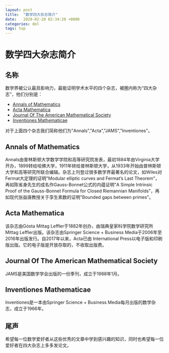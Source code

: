 ```yaml
---
layout: post
title:  "数学四大杂志简介"
date:   2020-02-20 02:34:20 +0800
categories: del
tags: top
---
```


# 数学四大杂志简介

## 名称
数学界被公认最具影响力，最能证明学术水平的四个杂志，被圈内称为“四大杂志”，他们分别是：
- <a href="http://annals.math.princeton.edu/">Annals of Mathematics</a>
- <a href="https://www.intlpress.com/site/pub/pages/journals/items/acta/_home/_main/index.php">Acta Mathematica</a>
- <a href="http://www.ams.org/journals/jams/all_issues.html">Journal Of The American Mathematical Society</a>
- <a href="https://link.springer.com/journal/volumesAndIssues/222">Inventiones Mathematicae</a>

对于上面四个杂志我们简称他们为"Annals","Acta","JAMS","Inventiones"。

## Annals of Mathematics

Annals由普林斯顿大学数学学院和高等研究院发表，最初1884年由Virginia大学开办，1899转给哈佛大学，1911年转给普林斯顿大学，从1933年开始由普林斯顿大学和高等研究所联合编辑。杂志上刊登过很多数学界最著名的论文，如Wiles对Fermat大定理的证明"Modular elliptic curves and Fermat’s Last Theorem"，再如陈省身先生的成名作Gauss-Bonnet公式的内蕴证明"A Simple Intrinsic Proof of the Gauss-Bonnet Formula for Closed Riemannian Manifolds"，再如现代张益唐教授关于孪生素数的证明"Bounded gaps between primes"。

## Acta Mathematica

该杂志由Gósta Mittag Leffler于1882年创办，由瑞典皇家科学院数学研究所Mittag Leffler出版。该杂志由Springer Science + Business Media于2006年至2016年出版发行。自2017年以来，Acta已由 International Press以电子版和印刷版出版。它的电子版是开放存取的，不收取出版费。

## Journal Of The American Mathematical Society

JAMS是美国数学学会出版的一份季刊，成立于1988年1月。

## Inventiones Mathematicae

Inventiones是一本由Springer Science + Business Media每月出版的数学杂志，成立于1966年。

## 尾声

希望每一位数学爱好者从这些优秀的文章中学到感兴趣的知识，同时也希望每一位爱好者在四大杂志上多多发论文。
